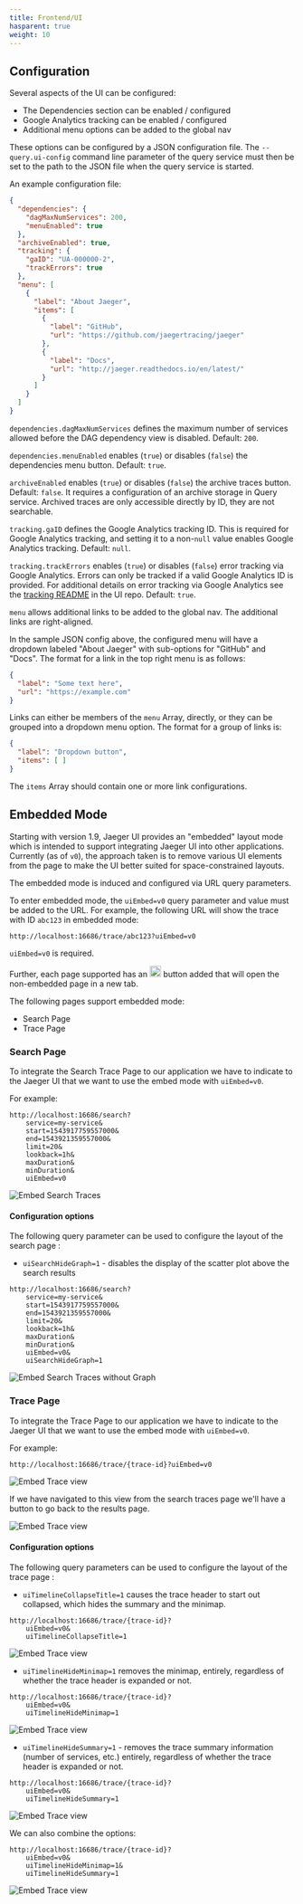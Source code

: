 ```yaml
---
title: Frontend/UI
hasparent: true
weight: 10
---
```


## Configuration

Several aspects of the UI can be configured:

  * The Dependencies section can be enabled / configured
  * Google Analytics tracking can be enabled / configured
  * Additional menu options can be added to the global nav

These options can be configured by a JSON configuration file. The `--query.ui-config` command line parameter of the query service must then be set to the path to the JSON file when the query service is started.

An example configuration file:

```json
{
  "dependencies": {
    "dagMaxNumServices": 200,
    "menuEnabled": true
  },
  "archiveEnabled": true,
  "tracking": {
    "gaID": "UA-000000-2",
    "trackErrors": true
  },
  "menu": [
    {
      "label": "About Jaeger",
      "items": [
        {
          "label": "GitHub",
          "url": "https://github.com/jaegertracing/jaeger"
        },
        {
          "label": "Docs",
          "url": "http://jaeger.readthedocs.io/en/latest/"
        }
      ]
    }
  ]
}
```

`dependencies.dagMaxNumServices` defines the maximum number of services allowed before the DAG dependency view is disabled. Default: `200`.

`dependencies.menuEnabled` enables (`true`) or disables (`false`) the dependencies menu button. Default: `true`.

`archiveEnabled` enables (`true`) or disables (`false`) the archive traces button. Default: `false`. It requires a configuration of an archive storage in Query service. Archived traces are only accessible directly by ID, they are not searchable.

`tracking.gaID` defines the Google Analytics tracking ID. This is required for Google Analytics tracking, and setting it to a non-`null` value enables Google Analytics tracking. Default: `null`.

`tracking.trackErrors` enables (`true`) or disables (`false`) error tracking via Google Analytics. Errors can only be tracked if a valid Google Analytics ID is provided. For additional details on error tracking via Google Analytics see the [tracking README](https://github.com/jaegertracing/jaeger-ui/blob/c622330546afc1be59a42f874bcc1c2fadf7e69a/src/utils/tracking/README.md) in the UI repo. Default: `true`.

`menu` allows additional links to be added to the global nav. The additional links are right-aligned.

In the sample JSON config above, the configured menu will have a dropdown labeled "About Jaeger" with sub-options for "GitHub" and "Docs". The format for a link in the top right menu is as follows:

```json
{
  "label": "Some text here",
  "url": "https://example.com"
}
```

Links can either be members of the `menu` Array, directly, or they can be grouped into a dropdown menu option. The format for a group of links is:

```json
{
  "label": "Dropdown button",
  "items": [ ]
}
```

The `items` Array should contain one or more link configurations.

## Embedded Mode

Starting with version 1.9, Jaeger UI provides an "embedded" layout mode which is intended to support integrating Jaeger UI into other applications. Currently (as of `v0`), the approach taken is to remove various UI elements from the page to make the UI better suited for space-constrained layouts.

The embedded mode is induced and configured via URL query parameters.

To enter embedded mode, the `uiEmbed=v0` query parameter and value must be added to the URL. For example, the following URL will show the trace with ID `abc123` in embedded mode:

```
http://localhost:16686/trace/abc123?uiEmbed=v0
```

`uiEmbed=v0` is required.

Further, each page supported has an <img src="/img/frontend-ui/embed-open-icon.png" style="width: 20px; height:20px;display:inline;" alt="Embed open window"> button added that will open the non-embedded page in a new tab.

The following pages support embedded mode:

* Search Page
* Trace Page

### Search Page

To integrate the Search Trace Page to our application we have to indicate to the Jaeger UI that we want to use the embed mode with `uiEmbed=v0`. 

For example:

```
http://localhost:16686/search?
    service=my-service&
    start=1543917759557000&
    end=1543921359557000&
    limit=20&
    lookback=1h&
    maxDuration&
    minDuration&
    uiEmbed=v0
```

![Embed Search Traces](/img/frontend-ui/embed-search-traces.png)

#### Configuration options

The following query parameter can be used to configure the layout of the search page :

* `uiSearchHideGraph=1` - disables the display of the scatter plot above the search results

```
http://localhost:16686/search?
    service=my-service&
    start=1543917759557000&
    end=1543921359557000&
    limit=20&
    lookback=1h&
    maxDuration&
    minDuration&
    uiEmbed=v0&
    uiSearchHideGraph=1
```

![Embed Search Traces without Graph](/img/frontend-ui/embed-search-traces-hide-graph.png)

### Trace Page


To integrate the Trace Page to our application we have to indicate to the Jaeger UI that we want to use the embed mode with `uiEmbed=v0`. 

For example:

```sh
http://localhost:16686/trace/{trace-id}?uiEmbed=v0
```
![Embed Trace view](/img/frontend-ui/embed-trace-view.png)

If we have navigated to this view from the search traces page we'll have a button to go back to the results page.

![Embed Trace view](/img/frontend-ui/embed-trace-view-with-back-button.png)

#### Configuration options

The following query parameters can be used to configure the layout of the trace page :

* `uiTimelineCollapseTitle=1` causes the trace header to start out collapsed, which hides the summary and the minimap.
  
```
http://localhost:16686/trace/{trace-id}?
    uiEmbed=v0&
    uiTimelineCollapseTitle=1
```
![Embed Trace view](/img/frontend-ui/embed-trace-view-with-collapse.png)

* `uiTimelineHideMinimap=1` removes the minimap, entirely, regardless of whether the trace header is expanded or not.

```
http://localhost:16686/trace/{trace-id}?
    uiEmbed=v0&
    uiTimelineHideMinimap=1
```
![Embed Trace view](/img/frontend-ui/embed-trace-view-with-hide-minimap.png)

* `uiTimelineHideSummary=1` - removes the trace summary information (number of services, etc.) entirely, regardless of whether the trace header is expanded or not.

```
http://localhost:16686/trace/{trace-id}?
    uiEmbed=v0&
    uiTimelineHideSummary=1
```  
![Embed Trace view](/img/frontend-ui/embed-trace-view-with-hide-summary.png)

We can also combine the options:
```
http://localhost:16686/trace/{trace-id}?
    uiEmbed=v0&
    uiTimelineHideMinimap=1&
    uiTimelineHideSummary=1
```
![Embed Trace view](/img/frontend-ui/embed-trace-view-with-hide-details-and-hide-minimap.png)